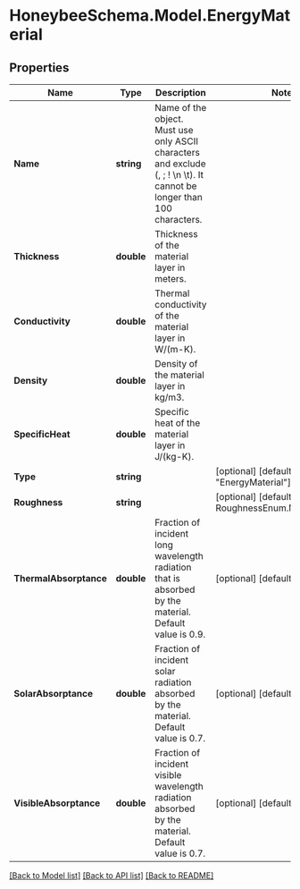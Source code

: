 
# HoneybeeSchema.Model.EnergyMaterial

## Properties

Name | Type | Description | Notes
------------ | ------------- | ------------- | -------------
**Name** | **string** | Name of the object. Must use only ASCII characters and exclude (, ; ! \\n \\t). It cannot be longer than 100 characters. | 
**Thickness** | **double** | Thickness of the material layer in meters. | 
**Conductivity** | **double** | Thermal conductivity of the material layer in W/(m-K). | 
**Density** | **double** | Density of the material layer in kg/m3. | 
**SpecificHeat** | **double** | Specific heat of the material layer in J/(kg-K). | 
**Type** | **string** |  | [optional] [default to "EnergyMaterial"]
**Roughness** | **string** |  | [optional] [default to RoughnessEnum.MediumRough]
**ThermalAbsorptance** | **double** | Fraction of incident long wavelength radiation that is absorbed by the material. Default value is 0.9. | [optional] [default to 0.9M]
**SolarAbsorptance** | **double** | Fraction of incident solar radiation absorbed by the material. Default value is 0.7. | [optional] [default to 0.7M]
**VisibleAbsorptance** | **double** | Fraction of incident visible wavelength radiation absorbed by the material. Default value is 0.7. | [optional] [default to 0.7M]

[[Back to Model list]](../README.md#documentation-for-models)
[[Back to API list]](../README.md#documentation-for-api-endpoints)
[[Back to README]](../README.md)

